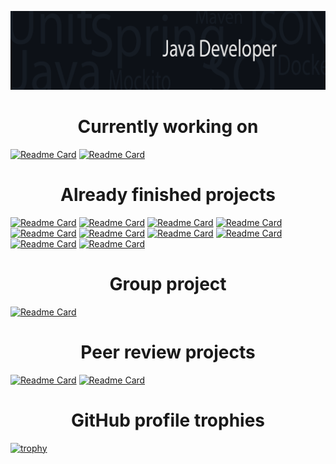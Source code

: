 ![](https://github.com/Chernosmaga/Chernosmaga/blob/main/banner.png)

<h1 align="center">Currently working on</h1>

[![Readme Card](https://github-readme-stats.vercel.app/api/pin/?username=Chernosmaga&repo=parking)](https://github.com/Chernosmaga/parking)
[![Readme Card](https://github-readme-stats.vercel.app/api/pin/?username=Qualiter&repo=vetcabinet)](https://github.com/Qualiter/vetcabinet)

<h1 align="center">Already finished projects</h1>

[![Readme Card](https://github-readme-stats.vercel.app/api/pin/?username=Chernosmaga&repo=java-explore-with-me)](https://github.com/Chernosmaga/java-explore-with-me)
[![Readme Card](https://github-readme-stats.vercel.app/api/pin/?username=Chernosmaga&repo=java-kanban)](https://github.com/Chernosmaga/java-kanban)
[![Readme Card](https://github-readme-stats.vercel.app/api/pin/?username=Chernosmaga&repo=hangman-game)](https://github.com/Chernosmaga/hangman-game)
[![Readme Card](https://github-readme-stats.vercel.app/api/pin/?username=Chernosmaga&repo=salary-counter)](https://github.com/Chernosmaga/salary-counter)
[![Readme Card](https://github-readme-stats.vercel.app/api/pin/?username=Chernosmaga&repo=java-sprint1-hw)](https://github.com/Chernosmaga/java-sprint1-hw)
[![Readme Card](https://github-readme-stats.vercel.app/api/pin/?username=Chernosmaga&repo=java-sprint2-hw)](https://github.com/Chernosmaga/java-sprint2-hw)
[![Readme Card](https://github-readme-stats.vercel.app/api/pin/?username=Chernosmaga&repo=java-shareit)](https://github.com/Chernosmaga/java-shareit)
[![Readme Card](https://github-readme-stats.vercel.app/api/pin/?username=Chernosmaga&repo=java-waiter)](https://github.com/Chernosmaga/java-waiter)
[![Readme Card](https://github-readme-stats.vercel.app/api/pin/?username=Chernosmaga&repo=catsgram)](https://github.com/Chernosmaga/catsgram)
[![Readme Card](https://github-readme-stats.vercel.app/api/pin/?username=Chernosmaga&repo=later)](https://github.com/Chernosmaga/later)

<h1 align="center">Group project</h1>

[![Readme Card](https://github-readme-stats.vercel.app/api/pin/?username=Elite-tea&repo=java-filmorate)](https://github.com/Elite-tea/java-filmorate)

<h1 align="center">Peer review projects</h1>

[![Readme Card](https://github-readme-stats.vercel.app/api/pin/?username=Chernosmaga&repo=reverse-polish-notation)](https://github.com/Chernosmaga/reverse-polish-notation)
[![Readme Card](https://github-readme-stats.vercel.app/api/pin/?username=Chernosmaga&repo=leap-year)](https://github.com/Chernosmaga/leap-year)

<h1 align="center">GitHub profile trophies</h1>

[![trophy](https://github-profile-trophy.vercel.app/?username=Chernosmaga)](https://github.com/ryo-ma/github-profile-trophy)
